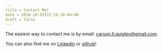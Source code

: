 ```yaml
---
title = Contact Me!
date = 2018-10-03T22:14:30-04:00
draft = false
---
```


The easiest way to contact me is by email: carson.ll.quigley@gmail.com.  
  
You can also find me on [Linkedin](https://www.linkedin.com/in/quigley-c) or [github](https://github.com/quigley-c)!

